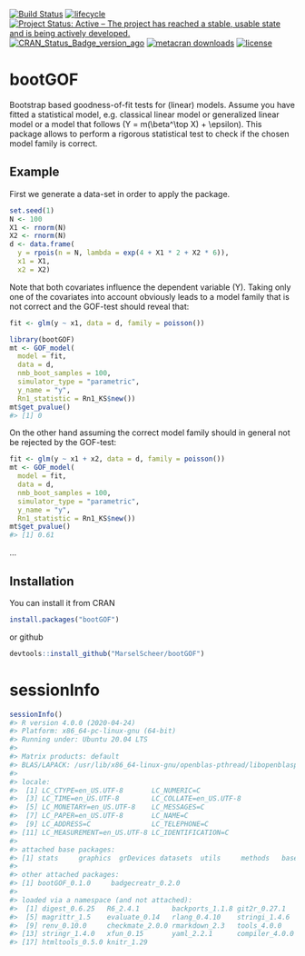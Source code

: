 
<!-- README.md is generated from README.Rmd. Please edit that file -->

[![Build
Status](https://travis-ci.org/MarselScheer/bootGOF.svg?branch=master)](https://travis-ci.org/MarselScheer/bootGOF)
[![lifecycle](https://img.shields.io/badge/lifecycle-experimental-orange.svg)](https://lifecycle.r-lib.org/articles/stages.html)
[![Project Status: Active – The project has reached a stable, usable
state and is being actively
developed.](https://www.repostatus.org/badges/latest/active.svg)](https://www.repostatus.org/#active)
[![CRAN\_Status\_Badge\_version\_ago](https://www.r-pkg.org/badges/version-ago/bootGOF)](https://cran.r-project.org/package=bootGOF)
[![metacran
downloads](https://cranlogs.r-pkg.org/badges/bootGOF)](https://cran.r-project.org/package=bootGOF)
[![license](https://img.shields.io/badge/license-GPL--3-blue.svg)](https://www.gnu.org/licenses/gpl-3.0.en.html)

# bootGOF

Bootstrap based goodness-of-fit tests for (linear) models. Assume you
have fitted a statistical model, e.g. classical linear model or
generalized linear model or a model that follows
\(Y = m(\beta^\top X) + \epsilon\). This package allows to perform a
rigorous statistical test to check if the chosen model family is
correct.

## Example

First we generate a data-set in order to apply the package.

``` r
set.seed(1)
N <- 100
X1 <- rnorm(N)
X2 <- rnorm(N)
d <- data.frame(
  y = rpois(n = N, lambda = exp(4 + X1 * 2 + X2 * 6)),
  x1 = X1,
  x2 = X2)
```

Note that both covariates influence the dependent variable \(Y\). Taking
only one of the covariates into account obviously leads to a model
family that is not correct and the GOF-test should reveal that:

``` r
fit <- glm(y ~ x1, data = d, family = poisson())

library(bootGOF)
mt <- GOF_model(
  model = fit,
  data = d,
  nmb_boot_samples = 100,
  simulator_type = "parametric",
  y_name = "y",
  Rn1_statistic = Rn1_KS$new())
mt$get_pvalue()
#> [1] 0
```

On the other hand assuming the correct model family should in general
not be rejected by the GOF-test:

``` r
fit <- glm(y ~ x1 + x2, data = d, family = poisson())
mt <- GOF_model(
  model = fit,
  data = d,
  nmb_boot_samples = 100,
  simulator_type = "parametric",
  y_name = "y",
  Rn1_statistic = Rn1_KS$new())
mt$get_pvalue()
#> [1] 0.61
```

…

## Installation

You can install it from CRAN

``` r
install.packages("bootGOF")
```

or github

``` r
devtools::install_github("MarselScheer/bootGOF")
```

# sessionInfo

``` r
sessionInfo()
#> R version 4.0.0 (2020-04-24)
#> Platform: x86_64-pc-linux-gnu (64-bit)
#> Running under: Ubuntu 20.04 LTS
#> 
#> Matrix products: default
#> BLAS/LAPACK: /usr/lib/x86_64-linux-gnu/openblas-pthread/libopenblasp-r0.3.8.so
#> 
#> locale:
#>  [1] LC_CTYPE=en_US.UTF-8       LC_NUMERIC=C              
#>  [3] LC_TIME=en_US.UTF-8        LC_COLLATE=en_US.UTF-8    
#>  [5] LC_MONETARY=en_US.UTF-8    LC_MESSAGES=C             
#>  [7] LC_PAPER=en_US.UTF-8       LC_NAME=C                 
#>  [9] LC_ADDRESS=C               LC_TELEPHONE=C            
#> [11] LC_MEASUREMENT=en_US.UTF-8 LC_IDENTIFICATION=C       
#> 
#> attached base packages:
#> [1] stats     graphics  grDevices datasets  utils     methods   base     
#> 
#> other attached packages:
#> [1] bootGOF_0.1.0     badgecreatr_0.2.0
#> 
#> loaded via a namespace (and not attached):
#>  [1] digest_0.6.25   R6_2.4.1        backports_1.1.8 git2r_0.27.1   
#>  [5] magrittr_1.5    evaluate_0.14   rlang_0.4.10    stringi_1.4.6  
#>  [9] renv_0.10.0     checkmate_2.0.0 rmarkdown_2.3   tools_4.0.0    
#> [13] stringr_1.4.0   xfun_0.15       yaml_2.2.1      compiler_4.0.0 
#> [17] htmltools_0.5.0 knitr_1.29
```
